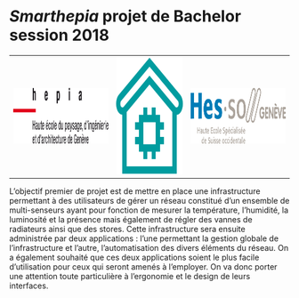 # *Smarthepia* projet de Bachelor session 2018
<table  border="0" bordercolor="red" align="center">
    <tr>
        <td border="0" ><img src="/images/hepia_logo.png" alt="hepia logo" height="100" width="300"></img></th>
        <td><img src="/images/smarthepia_logo.png" alt="smarthepia logo" height="212" width="212"></img></th>
        <td><img src="/images/hesso_logo.png" alt="hesso log" height="100" width="300"></img></th>
    </tr>
</table>

L’objectif premier de projet est de mettre en place une infrastructure permettant à des utilisateurs de gérer un réseau constitué d’un ensemble de multi-senseurs ayant pour fonction de mesurer la température, l’humidité, la luminosité et la présence mais également de régler des vannes de radiateurs ainsi que des stores. Cette infrastructure sera ensuite administrée par deux applications : l’une permettant la gestion globale de l’infrastructure et l’autre, l’automatisation des divers éléments du réseau.
On a également souhaité que ces deux applications soient le plus facile d’utilisation pour ceux qui seront amenés à l’employer. On va donc porter une attention toute particulière à l’ergonomie et le design de leurs interfaces.
